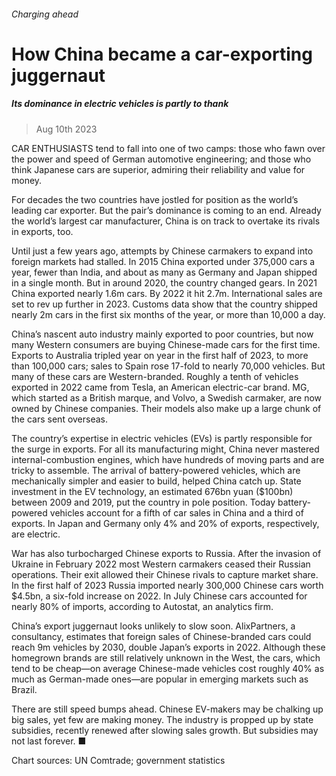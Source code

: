 ###### Charging ahead
# How China became a car-exporting juggernaut 
##### Its dominance in electric vehicles is partly to thank 
> Aug 10th 2023 


CAR ENTHUSIASTS tend to fall into one of two camps: those who fawn over the power and speed of German automotive engineering; and those who think Japanese cars are superior, admiring their reliability and value for money. 
For decades the two countries have jostled for position as the world’s leading car exporter. But the pair’s dominance is coming to an end. Already the world’s largest car manufacturer, China is on track to overtake its rivals in exports, too.
Until just a few years ago, attempts by Chinese carmakers to expand into foreign markets had stalled. In 2015 China exported under 375,000 cars a year, fewer than India, and about as many as Germany and Japan shipped in a single month. But in around 2020, the country changed gears. In 2021 China exported nearly 1.6m cars. By 2022 it hit 2.7m. International sales are set to rev up further in 2023. Customs data show that the country shipped nearly 2m cars in the first six months of the year, or more than 10,000 a day.
China’s nascent auto industry mainly exported to poor countries, but now many Western consumers are buying Chinese-made cars for the first time. Exports to Australia tripled year on year in the first half of 2023, to more than 100,000 cars; sales to Spain rose 17-fold to nearly 70,000 vehicles. But many of these cars are Western-branded. Roughly a tenth of vehicles exported in 2022 came from Tesla, an American electric-car brand. MG, which started as a British marque, and Volvo, a Swedish carmaker, are now owned by Chinese companies. Their models also make up a large chunk of the cars sent overseas.


The country’s expertise in electric vehicles (EVs) is partly responsible for the surge in exports. For all its manufacturing might, China never mastered internal-combustion engines, which have hundreds of moving parts and are tricky to assemble. The arrival of battery-powered vehicles, which are mechanically simpler and easier to build, helped China catch up. State investment in the EV technology, an estimated 676bn yuan ($100bn) between 2009 and 2019, put the country in pole position. Today battery-powered vehicles account for a fifth of car sales in China and a third of exports. In Japan and Germany only 4% and 20% of exports, respectively, are electric. 
War has also turbocharged Chinese exports to Russia. After the invasion of Ukraine in February 2022 most Western carmakers ceased their Russian operations. Their exit allowed their Chinese rivals to capture market share. In the first half of 2023 Russia imported nearly 300,000 Chinese cars worth $4.5bn, a six-fold increase on 2022. In July Chinese cars accounted for nearly 80% of imports, according to Autostat, an analytics firm. 


China’s export juggernaut looks unlikely to slow soon. AlixPartners, a consultancy, estimates that foreign sales of Chinese-branded cars could reach 9m vehicles by 2030, double Japan’s exports in 2022. Although these homegrown brands are still relatively unknown in the West, the cars, which tend to be cheap—on average Chinese-made vehicles cost roughly 40% as much as German-made ones—are popular in emerging markets such as Brazil.
There are still speed bumps ahead. Chinese EV-makers may be chalking up big sales, yet few are making money. The industry is propped up by state subsidies, recently renewed after slowing sales growth. But subsidies may not last forever. ■
Chart sources: UN Comtrade; government statistics
